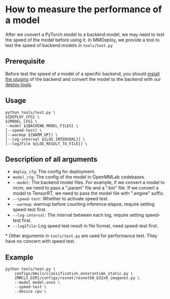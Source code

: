 # How to measure the performance of a model

After we convert a PyTorch model to a backend model, we may need to test the speed of the model before using it. In MMDeploy, we provide a tool to test the speed of backend models in `tools/test.py`

## Prerequisite

Before test the speed of a model of a specific backend, you should [install the plugins](../build.md) of the backend and convert the model to the backend with our [deploy tools](how_to_convert_model.md).

## Usage

```shell
python tools/test.py \
${DEPLOY_CFG} \
${MODEL_CFG} \
--model ${BACKEND_MODEL_FILES} \
[--speed-test] \
[--warmup ${WARM_UP}] \
[--log-interval ${LOG_INTERVERL}] \
[--log2file ${LOG_RESULT_TO_FILE}] \
```

## Description of all arguments

* `deploy_cfg`: The config for deployment.
* `model_cfg`: The config of the model in OpenMMLab codebases.
* `--model`: The backend model files. For example, if we convert a model to ncnn, we need to pass a ".param" file and a ".bin" file. If we convert a model to TensorRT, we need to pass the model file with ".engine" suffix.
* `--speed-test`:  Whether to activate speed test.
* `--warmup`: warmup before counting inference elapse, require setting speed-test first.
* `--log-interval`: The interval between each log, require setting speed-test first.
* `--log2file`: Log speed test result in file format, need speed-test first.

\* Other arguments in `tools/test.py` are used for performance test. They have no concern with speed test.

## Example

```shell
python tools/test.py \
    configs/mmcls/classification_onnxruntime_static.py \
    {MMCLS_DIR}/configs/resnet/resnet50_b32x8_imagenet.py \
    --model model.onnx \
    --speed-test \
    --device cpu \
```
